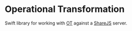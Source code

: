 # Operational Transformation

Swift library for working with [OT](https://en.wikipedia.org/wiki/Operational_transformation) against a [ShareJS](https://github.com/share/ShareJS) server.
